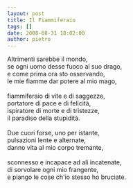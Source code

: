 ```yaml
---
layout: post
title: Il Fiammiferaio
tags: []
date: 2008-08-31 18:02:00
author: pietro
---
```

Altrimenti sarebbe il mondo,<br/>se ogni uomo desse fuoco al suo drago,<br/>e come prima ora sto osservando,<br/>le mie fiamme dar potere al mio mago,<br/><br/>fiammiferaio di vite e di saggezze,<br/>portatore di pace e di felicità,<br/>ispiratore di morte e di tristezze,<br/>il paradiso della stupidità.<br/><br/>Due cuori forse, uno per istante,<br/>pulsazioni lente e alternate,<br/>danno vita al mio corpo tremante,<br/><br/>sconnesso e incapace ad ali incatenate,<br/>di sorvolare ogni mio frangente,<br/>e piango le cose ch'io stesso ho bruciate.
